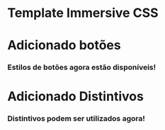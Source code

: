 # Template Immersive CSS

# Adicionado botões
### Estilos de botões agora estão disponíveis!

# Adicionado Distintivos
### Distintivos podem ser utilizados agora!
